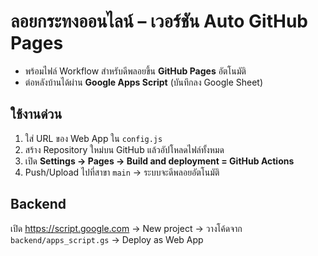 # ลอยกระทงออนไลน์ – เวอร์ชัน Auto GitHub Pages
- พร้อมไฟล์ Workflow สำหรับดีพลอยขึ้น **GitHub Pages** อัตโนมัติ
- ต่อหลังบ้านได้ผ่าน **Google Apps Script** (บันทึกลง Google Sheet)

## ใช้งานด่วน
1) ใส่ URL ของ Web App ใน `config.js`
2) สร้าง Repository ใหม่บน GitHub แล้วอัปโหลดไฟล์ทั้งหมด
3) เปิด **Settings → Pages → Build and deployment = GitHub Actions**
4) Push/Upload ไปที่สาขา `main` → ระบบจะดีพลอยอัตโนมัติ

## Backend
เปิด https://script.google.com → New project → วางโค้ดจาก `backend/apps_script.gs` → Deploy as Web App
